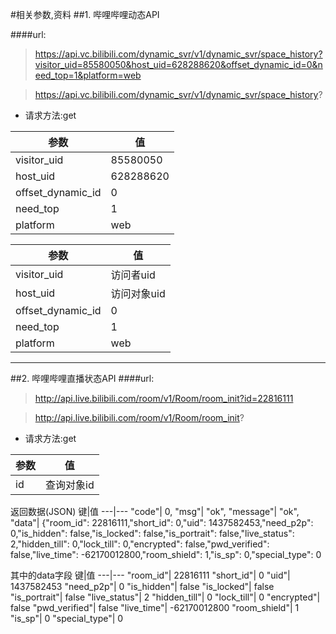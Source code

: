 #相关参数,资料
##1. 哔哩哔哩动态API

####url:
>https://api.vc.bilibili.com/dynamic_svr/v1/dynamic_svr/space_history?visitor_uid=85580050&host_uid=628288620&offset_dynamic_id=0&need_top=1&platform=web

>https://api.vc.bilibili.com/dynamic_svr/v1/dynamic_svr/space_history?

- 请求方法:get

参数|值
-----|-----
visitor_uid| 85580050
host_uid| 628288620
offset_dynamic_id| 0
need_top| 1
platform| web

参数|值
-----|-----
visitor_uid| 访问者uid
host_uid| 访问对象uid
offset_dynamic_id| 0
need_top| 1
platform| web

----
##2. 哔哩哔哩直播状态API
####url:
>http://api.live.bilibili.com/room/v1/Room/room_init?id=22816111

>http://api.live.bilibili.com/room/v1/Room/room_init?
- 请求方法:get

参数|值
---|---
id|查询对象id

返回数据(JSON)
键|值
---|---
"code"| 0,
"msg"| "ok",
"message"| "ok",
"data"| {"room_id": 22816111,"short_id": 0,"uid": 1437582453,"need_p2p": 0,"is_hidden": false,"is_locked": false,"is_portrait": false,"live_status": 2,"hidden_till": 0,"lock_till": 0,"encrypted": false,"pwd_verified": false,"live_time": -62170012800,"room_shield": 1,"is_sp": 0,"special_type": 0

其中的data字段
键|值
---|---
"room_id"| 22816111
"short_id"| 0
"uid"| 1437582453
"need_p2p"| 0
"is_hidden"| false
"is_locked"| false
"is_portrait"| false
"live_status"| 2
"hidden_till"| 0
"lock_till"| 0
"encrypted"| false
"pwd_verified"| false
"live_time"| -62170012800
"room_shield"| 1
"is_sp"| 0
"special_type"| 0